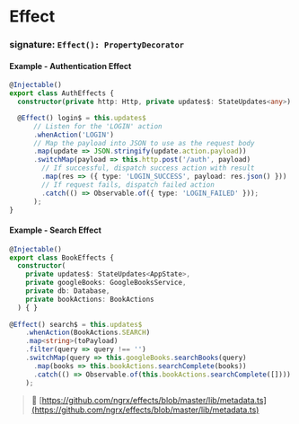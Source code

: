 # Effect
### signature: `Effect(): PropertyDecorator`

#### Example - Authentication Effect
```ts
@Injectable()
export class AuthEffects {
  constructor(private http: Http, private updates$: StateUpdates<any>) { }

  @Effect() login$ = this.updates$
      // Listen for the 'LOGIN' action
      .whenAction('LOGIN')
      // Map the payload into JSON to use as the request body
      .map(update => JSON.stringify(update.action.payload))
      .switchMap(payload => this.http.post('/auth', payload)
        // If successful, dispatch success action with result
        .map(res => ({ type: 'LOGIN_SUCCESS', payload: res.json() }))
        // If request fails, dispatch failed action
        .catch(() => Observable.of({ type: 'LOGIN_FAILED' }));
      );
}
```

#### Example - Search Effect
```ts
@Injectable()
export class BookEffects {
  constructor(
    private updates$: StateUpdates<AppState>,
    private googleBooks: GoogleBooksService,
    private db: Database,
    private bookActions: BookActions
  ) { }
  
@Effect() search$ = this.updates$
    .whenAction(BookActions.SEARCH)
    .map<string>(toPayload)
    .filter(query => query !== '')
    .switchMap(query => this.googleBooks.searchBooks(query)
      .map(books => this.bookActions.searchComplete(books))
      .catch(() => Observable.of(this.bookActions.searchComplete([])))
    );
```

> :file_folder: [https://github.com/ngrx/effects/blob/master/lib/metadata.ts](https://github.com/ngrx/effects/blob/master/lib/metadata.ts)